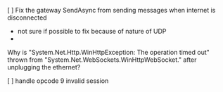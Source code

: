 [ ] Fix the gateway SendAsync from sending messages when internet is disconnected
  - not sure if possible to fix because of nature of UDP
  - 

Why is "System.Net.Http.WinHttpException: The operation timed out" thrown from "System.Net.WebSockets.WinHttpWebSocket.<ReceiveAsync>" after unplugging the ethernet?

[ ] handle opcode 9 invalid session